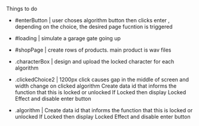 Things to do

- #enterButton | user choses algorithm button then clicks enter , depending on the choice,                  the desired page fucntion is triggered

- #loading  | simulate a garage gate going up 

- #shopPage  | create rows of products. main product is wav files

- .characterBox  |  design and upload the locked character for each algorithm 

- .clickedChoice2  |  1200px click causes gap in the middle of screen and width change on clicked algorithm
                        Create data id that informs the function that this is locked or unlocked
                        If Locked then display Locked Effect and disable enter button
                        
- .algorithm  |  Create data id that informs the function that this is locked or unlocked
                        If Locked then display Locked Effect and disable enter button